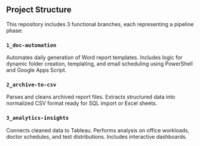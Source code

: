 ## Project Structure

This repository includes 3 functional branches, each representing a pipeline phase:

### `1_doc-automation`
Automates daily generation of Word report templates. Includes logic for dynamic folder creation, templating, and email scheduling using PowerShell and Google Apps Script.

### `2_archive-to-csv`
Parses and cleans archived report files. Extracts structured data into normalized CSV format ready for SQL import or Excel sheets.

### `3_analytics-insights`
Connects cleaned data to Tableau. Performs analysis on office workloads, doctor schedules, and test distributions. Includes interactive dashboards.



